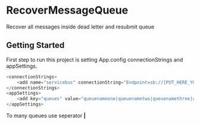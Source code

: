 # RecoverMessageQueue
Recover all messages inside dead letter  and resubmit queue

## Getting Started

First step to run this project is setting App.config connectionStrings and appSettings.

```c#
<connectionStrings>
    <add name="servicebus" connectionString="Endpoint=sb://[PUT_HERE_YOUR_ADDRESS].servicebus.windows.net/;SharedAccessKeyName=RootManageSharedAccessKey;SharedAccessKey=[PUT_HERE_YOUR_KEY]"/>
</connectionStrings>
<appSettings>
    <add key="queues" value="queuenameone|queuenametwo|queuenamethree|queuenamefour"/>
</appSettings>
  ```
  To many queues use seperator **|**
